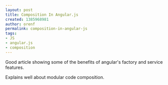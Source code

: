 ```yaml
---
layout: post
title: Composition In Angular.js
created: 1385968981
author: orenf
permalink: composition-in-angular-js
tags:
- JS
- angular.js
- composition
---
```

<p>Good article showing some of the benefits of angular&#39;s factory and service features.</p>

<p>Explains well about modular code composition.</p>
